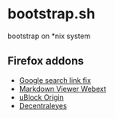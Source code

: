 # bootstrap.sh
bootstrap on *nix system

## Firefox addons ##
- [Google search link fix](https://addons.mozilla.org/en-US/firefox/addon/google-search-link-fix/)
- [Markdown Viewer Webext](https://addons.mozilla.org/en-US/firefox/addon/markdown-viewer-webext/)
- [uBlock Origin](https://addons.mozilla.org/en-US/firefox/addon/ublock-origin/)
- [Decentraleyes](https://addons.mozilla.org/en-US/firefox/addon/decentraleyes/)
